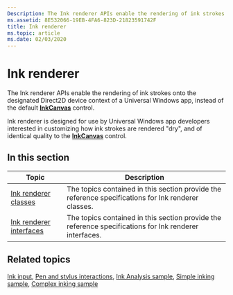 ```yaml
---
Description: The Ink renderer APIs enable the rendering of ink strokes onto the designated Direct2D device context of a Universal Windows app, instead of the default InkCanvas control.
ms.assetid: 8E532066-19EB-4FA6-823D-21823591742F
title: Ink renderer
ms.topic: article
ms.date: 02/03/2020
---
```


# Ink renderer

The Ink renderer APIs enable the rendering of ink strokes onto the designated Direct2D device context of a Universal Windows app, instead of the default [**InkCanvas**](/uwp/api/Windows.UI.Xaml.Controls.InkCanvas) control.

Ink renderer is designed for use by Universal Windows app developers interested in customizing how ink strokes are rendered "dry", and of identical quality to the [**InkCanvas**](/uwp/api/Windows.UI.Xaml.Controls.InkCanvas) control.

## In this section

| Topic                                                             | Description                                                                                                        |
|-------------------------------------------------------------------|--------------------------------------------------------------------------------------------------------------------|
| [Ink renderer classes](ink-renderer-classes.md)<br/>       | The topics contained in this section provide the reference specifications for Ink renderer classes. <br/>    |
| [Ink renderer interfaces](ink-renderer-interfaces.md)<br/> | The topics contained in this section provide the reference specifications for Ink renderer interfaces. <br/> |

## Related topics

[Ink input](input-ink-portal.md), [Pen and stylus interactions](/windows/uwp/design/input/pen-and-stylus-interactions), [Ink Analysis sample](/samples/microsoft/windows-universal-samples/inkanalysis/), [Simple inking sample](/samples/microsoft/windows-universal-samples/simpleink/), [Complex inking sample](/samples/microsoft/windows-universal-samples/complexink/)